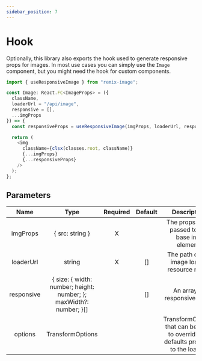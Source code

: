 ```yaml
---
sidebar_position: 7
---
```


# Hook

Optionally, this library also exports the hook used to generate responsive props for images.
In most use cases you can simply use the `Image` component, but you might need the hook for custom components.

```typescript jsx
import { useResponsiveImage } from "remix-image";

const Image: React.FC<ImageProps> = ({
  className,
  loaderUrl = "/api/image",
  responsive = [],
  ...imgProps
}) => {
  const responsiveProps = useResponsiveImage(imgProps, loaderUrl, responsive);

  return (
    <img
      className={clsx(classes.root, className)}
      {...imgProps}
      {...responsiveProps}
    />
  );
};
```

## Parameters
|    Name    |                                Type                                | Required | Default |                                     Description                                     |
|:----------:|:------------------------------------------------------------------:|:--------:|:-------:|:-----------------------------------------------------------------------------------:|
|  imgProps  |                          { src: string }                           |     X    |         |                   The props to be passed to the base img element.                   |
| loaderUrl  |                               string                               |     X    |    []   |                    The path of the image loader resource route.                     |
| responsive | { size: { width: number; height: number; }; maxWidth?: number; }[] |          |    []   |                            An array of responsive sizes.                            |
|  options   |                          TransformOptions                          |          |         | TransformOptions that can be used to override the defaults provided to the loader.  |
